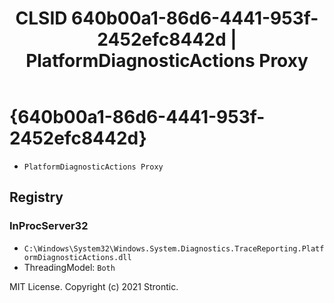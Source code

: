 ﻿---
title: "CLSID 640b00a1-86d6-4441-953f-2452efc8442d | PlatformDiagnosticActions Proxy"
excerpt: What is COM-Object CLSID 640b00a1-86d6-4441-953f-2452efc8442d?
---

# {640b00a1-86d6-4441-953f-2452efc8442d}

* `PlatformDiagnosticActions Proxy`

## Registry


### InProcServer32

* `C:\Windows\System32\Windows.System.Diagnostics.TraceReporting.PlatformDiagnosticActions.dll`
* ThreadingModel: `Both`

MIT License. Copyright (c) 2021 Strontic.


